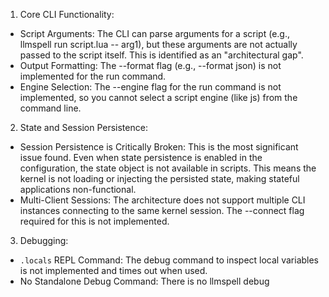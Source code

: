 
  1. Core CLI Functionality:
   * Script Arguments: The CLI can parse arguments for a script (e.g., llmspell run 
     script.lua -- arg1), but these arguments are not actually passed to the script itself.
     This is identified as an "architectural gap".
   * Output Formatting: The --format flag (e.g., --format json) is not implemented for the
     run command.
   * Engine Selection: The --engine flag for the run command is not implemented, so you
     cannot select a script engine (like js) from the command line.

  2. State and Session Persistence:
   * Session Persistence is Critically Broken: This is the most significant issue found.
     Even when state persistence is enabled in the configuration, the state object is not
     available in scripts. This means the kernel is not loading or injecting the persisted
     state, making stateful applications non-functional.
   * Multi-Client Sessions: The architecture does not support multiple CLI instances
     connecting to the same kernel session. The --connect flag required for this is not
     implemented.

  3. Debugging:
   * `.locals` REPL Command: The debug command to inspect local variables is not implemented
     and times out when used.
   * No Standalone Debug Command: There is no llmspell debug <script> command to launch a
     script directly in a debugging session.
   * No DAP Support: There is no integration with the Debug Adapter Protocol (DAP) for use
     with IDEs.

